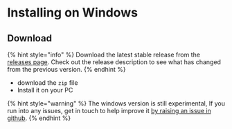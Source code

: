 # Installing on Windows

## Download

{% hint style="info" %}
Download the latest stable release from the [releases page](https://github.com/pietrop/digital-paper-edit-electron/releases). Check out the release description to see what has changed from the previous version.
{% endhint %}

* download the `zip` file
* Install it on your PC

{% hint style="warning" %}
The windows version is still experimental, If you run into any issues, get in touch to help improve it [by raising an issue in github](https://github.com/pietrop/digital-paper-edit-electron/issues/new?assignees=pietrop&labels=bug&template=bug_report.md&title=).
{% endhint %}

